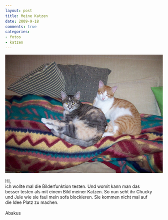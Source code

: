 ```yaml
--- 
layout: post
title: Meine Katzen
date: 2009-9-18
comments: true
categories: 
- fotos
- katzen
---
```

![2katzen](/static/wpdata/2010/12/2katzen.jpg)

<p>Hi, <br />ich wollte mal die Bilderfunktion testen. Und womit kann man das <br />besser testen als mit einem Bild meiner Katzen. So nun seht ihr Chucky <br />und Jule wie sie faul mein sofa blockieren. Sie kommen nicht mal auf <br />die Idee Platz zu machen. <br />&nbsp;<br />Abakus</p>
